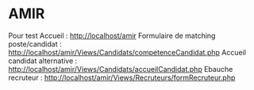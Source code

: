 # AMIR

Pour test
Accueil : <http://localhost/amir>
Formulaire de matching poste/candidat : <http://localhost/amir/Views/Candidats/competenceCandidat.php>
Accueil candidat alternative : <http://localhost/amir/Views/Candidats/accueilCandidat.php>
Ebauche recruteur : <http://localhost/amir/Views/Recruteurs/formRecruteur.php>
